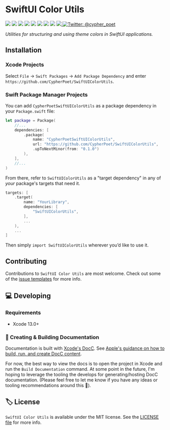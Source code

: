 # SwiftUI Color Utils

<!-- Header Logo -->

<!-- <div align="center">
   <img width="600px" src="./Extras/banner-logo.png" alt="Banner Logo">
</div> -->


<!-- Badges -->

<p>
    <img src="https://img.shields.io/badge/Swift-5.5-F06C33.svg" />
    <img src="https://img.shields.io/badge/iOS-14.0+-865EFC.svg" />
    <img src="https://img.shields.io/badge/iPadOS-14.0+-F65EFC.svg" />
    <img src="https://img.shields.io/badge/macOS-11.0+-179AC8.svg" />
    <img src="https://img.shields.io/badge/tvOS-14.0+-41465B.svg" />
    <img src="https://img.shields.io/badge/watchOS-7.0+-1FD67A.svg" />
    <img src="https://img.shields.io/badge/License-MIT-blue.svg" />
    <img src="https://github.com/CypherPoet/SwiftUIColorUtils/workflows/Build%20&%20Test/badge.svg" />
    <a href="https://github.com/apple/swift-package-manager">
      <img src="https://img.shields.io/badge/spm-compatible-brightgreen.svg?style=flat" />
    </a>
    <a href="https://twitter.com/cypher_poet">
        <img src="https://img.shields.io/badge/Contact-@cypher_poet-lightgrey.svg?style=flat" alt="Twitter: @cypher_poet" />
    </a>
</p>


<p align="center">

_Utilities for structuring and using theme colors in SwiftUI applications._

<p />


## Installation

### Xcode Projects

Select `File` -> `Swift Packages` -> `Add Package Dependency` and enter `https://github.com/CypherPoet/SwiftUIColorUtils`.


### Swift Package Manager Projects

You can add `CypherPoetSwiftUIColorUtils` as a package dependency in your `Package.swift` file:

```swift
let package = Package(
    //...
    dependencies: [
        .package(
            name: "CypherPoetSwiftUIColorUtils",
            url: "https://github.com/CypherPoet/SwiftUIColorUtils",
            .upToNextMinor(from: "0.1.0")
        ),
    ],
    //...
)
```


<!-- 🔑 UNCOMMENT IF REPO NAME MATCHES THE LIBRARY NAME 👇 -->


From there, refer to `SwiftUIColorUtils` as a "target dependency" in any of _your_ package's targets that need it.


```swift
targets: [
    .target(
        name: "YourLibrary",
        dependencies: [
            "SwiftUIColorUtils",
        ],
        ...
    ),
    ...
]
```


<!-- 🔑 UNCOMMENT IF REPO NAME DOESN'T MATCH THE LIBRARY NAME 👇 -->

<!--From there, refer to the `SwiftUIColorUtils` "product" delivered by the `CypherPoetSwiftUIColorUtils` "package" inside of any of your project's target dependencies:-->
<!---->
<!--```swift-->
<!--targets: [-->
<!--    .target(-->
<!--        name: "YourLibrary",-->
<!--        dependencies: [-->
<!--            .product(-->
<!--                name: "SwiftUIColorUtils",-->
<!--                package: "CypherPoetSwiftUIColorUtils"-->
<!--            ),-->
<!--        ],-->
<!--        ...-->
<!--    ),-->
<!--    ...-->
<!--]-->
<!--```-->

Then simply `import SwiftUIColorUtils` wherever you’d like to use it.


## Contributing

Contributions to `SwiftUI Color Utils` are most welcome. Check out some of the [issue templates](./.github/ISSUE_TEMPLATE/) for more info.



## 💻 Developing

### Requirements

- Xcode 13.0+


### 📜 Creating & Building Documentation

Documentation is built with [Xcode's DocC](https://developer.apple.com/documentation/docc). See [Apple's guidance on how to build, run, and create DocC content](https://developer.apple.com/documentation/docc/api-reference-syntax).

For now, the best way to view the docs is to open the project in Xcode and run the `Build Documentation` command. At some point in the future, I'm hoping to leverage the tooling the develops for generating/hosting DocC documentation. (Please feel free to let me know if you have any ideas or tooling recommendations around this 🙂).


## 🏷 License

`SwiftUI Color Utils` is available under the MIT license. See the [LICENSE file](./LICENSE) for more info.
